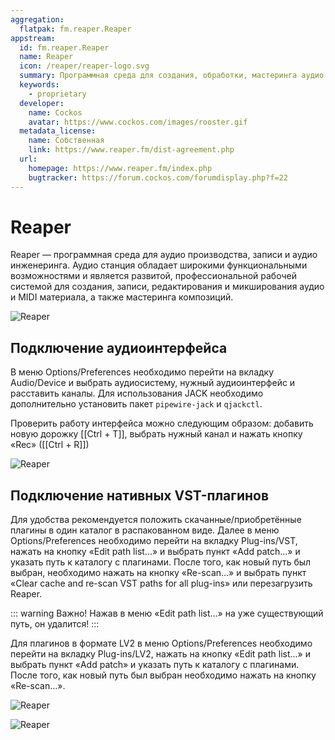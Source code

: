 ```yaml
---
aggregation:
  flatpak: fm.reaper.Reaper
appstream:
  id: fm.reaper.Reaper
  name: Reaper
  icon: /reaper/reaper-logo.svg
  summary: Программная среда для создания, обработки, мастеринга аудио.
  keywords:
    - proprietary
  developer:
    name: Cockos
    avatar: https://www.cockos.com/images/rooster.gif
  metadata_license:
    name: Собственная
    link: https://www.reaper.fm/dist-agreement.php
  url:
    homepage: https://www.reaper.fm/index.php
    bugtracker: https://forum.cockos.com/forumdisplay.php?f=22
---
```


# Reaper

Reaper — программная среда для аудио производства, записи и аудио инженеринга. Аудио станция обладает широкими функциональными возможностями и является развитой, профессиональной рабочей системой для создания, записи, редактирования и микширования аудио и MIDI материала, а также мастеринга композиций.

![Reaper](/reaper/reaper-1.png)


## Подключение аудиоинтерфейса

В меню Options/Preferences необходимо перейти на вкладку Audio/Device и выбрать аудиосистему, нужный аудиоинтерфейс и расставить каналы. Для использования JACK необходимо дополнительно установить пакет `pipewire-jack` и `qjackctl`.

Проверить работу интерфейса можно следующим образом: добавить новую дорожку [[Ctrl + T]], выбрать нужный канал и нажать кнопку «Rec» ([[Ctrl + R]])

![Reaper](/reaper/reaper-audio_setting.png)

## Подключение нативных VST-плагинов

Для удобства рекомендуется положить скачанные/приобретённые плагины в один каталог в распакованном виде. Далее в меню Options/Preferences необходимо перейти на вкладку Plug-ins/VST, нажать на кнопку «Edit path list...» и выбрать пункт «Add patch...» и указать путь к каталогу с плагинами. После того, как новый путь был выбран, необходимо нажать на кнопку «Re-scan...» и выбрать пункт «Clear cache and re-scan VST paths for all plug-ins» или перезагрузить Reaper.

::: warning Важно!
Нажав в меню «Edit path list...» на уже существующий путь, он удалится!
:::

Для плагинов в формате LV2 в меню Options/Preferences необходимо перейти на вкладку Plug-ins/LV2, нажать на кнопку «Edit path list...» и выбрать пункт «Add patch» и указать путь к каталогу с плагинами. После того, как новый путь был выбран необходимо нажать на кнопку «Re-scan...».

![Reaper](/reaper/reaper-plug-ins-1.png)

![Reaper](/reaper/reaper-plug-ins-2.png)

<!--@include: @apps/.parts/install/content-flatpak.md-->
